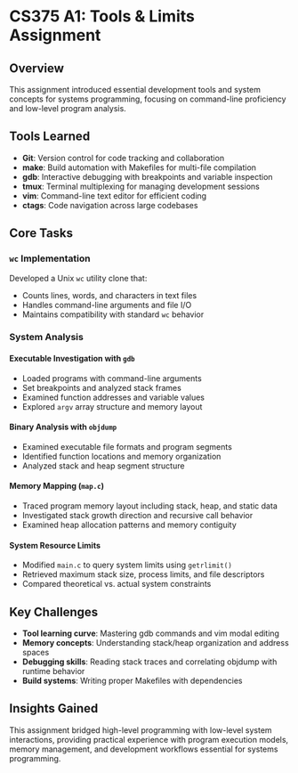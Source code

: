 # CS375 A1: Tools & Limits Assignment

## Overview
This assignment introduced essential development tools and system concepts for systems programming, focusing on command-line proficiency and low-level program analysis.

## Tools Learned
- **Git**: Version control for code tracking and collaboration
- **make**: Build automation with Makefiles for multi-file compilation
- **gdb**: Interactive debugging with breakpoints and variable inspection
- **tmux**: Terminal multiplexing for managing development sessions
- **vim**: Command-line text editor for efficient coding
- **ctags**: Code navigation across large codebases

## Core Tasks

### `wc` Implementation
Developed a Unix `wc` utility clone that:
- Counts lines, words, and characters in text files
- Handles command-line arguments and file I/O
- Maintains compatibility with standard `wc` behavior

### System Analysis
#### Executable Investigation with `gdb`
- Loaded programs with command-line arguments
- Set breakpoints and analyzed stack frames
- Examined function addresses and variable values
- Explored `argv` array structure and memory layout

#### Binary Analysis with `objdump`
- Examined executable file formats and program segments
- Identified function locations and memory organization
- Analyzed stack and heap segment structure

#### Memory Mapping (`map.c`)
- Traced program memory layout including stack, heap, and static data
- Investigated stack growth direction and recursive call behavior
- Examined heap allocation patterns and memory contiguity

#### System Resource Limits
- Modified `main.c` to query system limits using `getrlimit()`
- Retrieved maximum stack size, process limits, and file descriptors
- Compared theoretical vs. actual system constraints

## Key Challenges
- **Tool learning curve**: Mastering gdb commands and vim modal editing
- **Memory concepts**: Understanding stack/heap organization and address spaces
- **Debugging skills**: Reading stack traces and correlating objdump with runtime behavior
- **Build systems**: Writing proper Makefiles with dependencies

## Insights Gained
This assignment bridged high-level programming with low-level system interactions, providing practical experience with program execution models, memory management, and development workflows essential for systems programming.